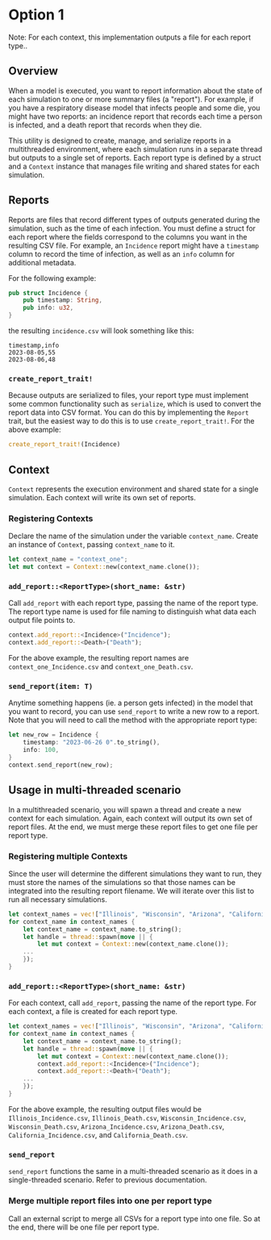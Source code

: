 # Option 1
Note: For each context, this implementation outputs a file for each report type.. 

## Overview 

When a model is executed, you want to report information about the state of each simulation to one or more summary files (a "report"). For example, if you have a respiratory disease model that infects people and some die, you might have two reports: an incidence report that records each time a person is infected, and a death report that records when they die. 

This utility is designed to create, manage, and serialize reports in a multithreaded environment, where each simulation runs in a separate thread but outputs to a single set of reports.
Each report type is defined by a struct and a `Context` instance that manages file writing and shared states for each simulation.

## Reports
Reports are files that record different types of outputs generated during the simulation, such as the time of each infection. You must define a struct for each report where the fields correspond to the columns you want in the resulting CSV file. For example, an `Incidence` report might have a `timestamp` column to record the time of infection, as well as an `info` column for additional metadata. 

For the following example:

```rust 
pub struct Incidence {
    pub timestamp: String,
    pub info: u32,
}
```
the resulting `incidence.csv` will look something like this:

```
timestamp,info
2023-08-05,55
2023-08-06,48
```

### `create_report_trait!`

Because outputs are serialized to files, your report type must implement some common functionality
such as `serialize`, which is used to convert the report data into CSV format. You can do this by implementing the `Report` trait, but the easiest way to do this is to use `create_report_trait!`. For the above example:

```rust 
create_report_trait!(Incidence)
```

## Context
`Context` represents the execution environment and shared state for a single simulation. Each context will write its own set of reports. 

### Registering Contexts
Declare the name of the simulation under the variable `context_name`. Create an instance of `Context`, passing `context_name` to it.

``` rust
let context_name = "context_one";
let mut context = Context::new(context_name.clone());
```
### `add_report::<ReportType>(short_name: &str)`

Call `add_report` with each report type, passing the name of the report type. The report type name is used for file naming to distinguish what data each output file points to.  

```rust
context.add_report::<Incidence>("Incidence");
context.add_report::<Death>("Death");
```
For the above example, the resulting report names are `context_one_Incidence.csv` and `context_one_Death.csv`.

### `send_report(item: T)`

Anytime something happens (ie. a person gets infected) in the model that you want to record, you can 
use `send_report` to write a new row to a report. Note that you will need to call the method
with the appropriate report type:

```rust
let new_row = Incidence {
    timestamp: "2023-06-26 0".to_string(),
    info: 100,
}
context.send_report(new_row);
```

## Usage in multi-threaded scenario
In a multithreaded scenario, you will spawn a thread and create a new context for each simulation. Again, 
each context will output its own set of report files. At the end, we must merge these report files to get one file per report type. 

### Registering multiple Contexts
Since the user will determine the different simulations they want to run, they must store the names of the simulations so that those names can be integrated into the resulting report filename. We will iterate over this list to run all necessary simulations. 

``` rust
let context_names = vec!["Illinois", "Wisconsin", "Arizona", "California"]; 
for context_name in context_names {
    let context_name = context_name.to_string();
    let handle = thread::spawn(move || {
        let mut context = Context::new(context_name.clone());
    ...
    });
}
```
### `add_report::<ReportType>(short_name: &str)`
For each context, call `add_report`, passing the name of the report type. For each context, a file is created for each report type.

``` rust
let context_names = vec!["Illinois", "Wisconsin", "Arizona", "California"]; 
for context_name in context_names {
    let context_name = context_name.to_string();
    let handle = thread::spawn(move || {
        let mut context = Context::new(context_name.clone());
        context.add_report::<Incidence>("Incidence");
        context.add_report::<Death>("Death");
    ...
    });
}
```

For the above example, the resulting output files would be `Illinois_Incidence.csv`, `Illinois_Death.csv`, `Wisconsin_Incidence.csv`, `Wisconsin_Death.csv`, `Arizona_Incidence.csv`, `Arizona_Death.csv`, `California_Incidence.csv`, and `California_Death.csv`.

### `send_report`
`send_report` functions the same in a multi-threaded scenario as it does in a single-threaded scenario. Refer to previous documentation. 

### Merge multiple report files into one per report type
Call an external script to merge all CSVs for a report type into one file. So at the end, there will be one file per report type. 